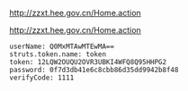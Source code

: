 http://zzxt.hee.gov.cn/Home.action






http://zzxt.hee.gov.cn/Home.action

```text
userName: Q0MxMTAwMTEwMA==
struts.token.name: token
token: 12LQW2OUQU2OVR3UBKI4WFQ8Q95HHPG2
password: 0f7d3db41e6c8cbb86d35dd9942b8f48
verifyCode: 1111
```






